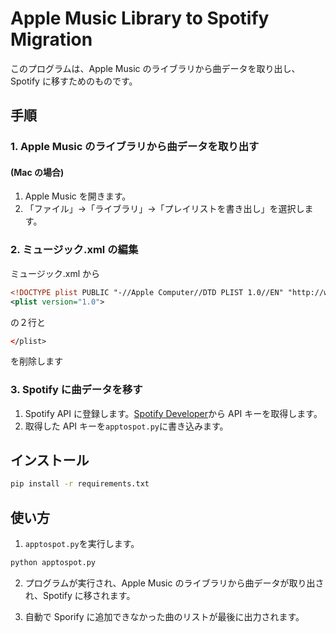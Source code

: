 # Apple Music Library to Spotify Migration

このプログラムは、Apple Music のライブラリから曲データを取り出し、Spotify に移すためのものです。

## 手順

### 1. Apple Music のライブラリから曲データを取り出す

#### (Mac の場合)

1. Apple Music を開きます。
2. 「ファイル」->「ライブラリ」->「プレイリストを書き出し」を選択します。

### 2. ミュージック.xml の編集

ミュージック.xml から

```xml
<!DOCTYPE plist PUBLIC "-//Apple Computer//DTD PLIST 1.0//EN" "http://www.apple.com/DTDs/PropertyList-1.0.dtd">
<plist version="1.0">
```

の２行と

```xml
</plist>
```

を削除します

### 3. Spotify に曲データを移す

1. Spotify API に登録します。[Spotify Developer](https://developer.spotify.com/documentation/web-api)から API キーを取得します。
2. 取得した API キーを`apptospot.py`に書き込みます。

## インストール

```bash
pip install -r requirements.txt
```

## 使い方

1. `apptospot.py`を実行します。

```bash
python apptospot.py
```

2. プログラムが実行され、Apple Music のライブラリから曲データが取り出され、Spotify に移されます。

3. 自動で Sporify に追加できなかった曲のリストが最後に出力されます。
